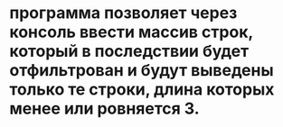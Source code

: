 #   программа позволяет через консоль ввести массив строк, который в последствии будет отфильтрован и будут выведены только те строки, длина которых менее или ровняется 3.